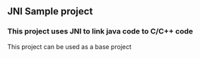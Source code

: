 ## JNI Sample project
### This project uses JNI to link java code to C/C++ code
This project can be used as a base project
